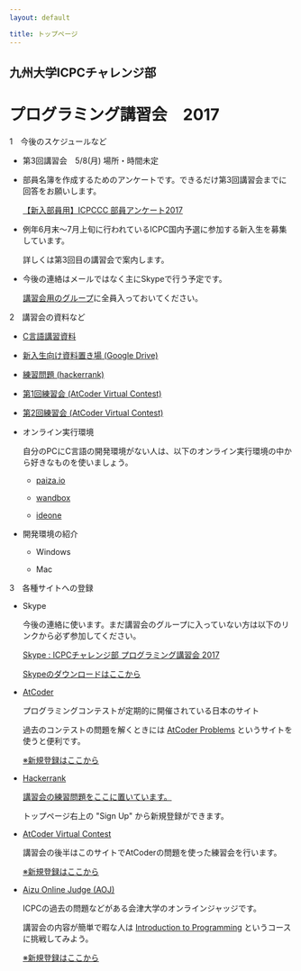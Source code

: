 ```yaml
---
layout: default

title: トップページ
---
```


## 九州大学ICPCチャレンジ部　
# プログラミング講習会　2017

1　今後のスケジュールなど

- 第3回講習会　5/8(月) 場所・時間未定

- 部員名簿を作成するためのアンケートです。できるだけ第3回講習会までに回答をお願いします。

    [【新入部員用】ICPCCC 部員アンケート2017](https://goo.gl/forms/FLSqObh9EQRWOE6k2)

- 例年6月末〜7月上旬に行われているICPC国内予選に参加する新入生を募集しています。

    詳しくは第3回目の講習会で案内します。

- 今後の連絡はメールではなく主にSkypeで行う予定です。

    [講習会用のグループ](https://join.skype.com/z6b3cucjrTlK)に全員入っておいてください。


2　講習会の資料など

- [C言語講習資料](https://treeone79.github.io/lecture-c/)

- [新入生向け資料置き場 (Google Drive)](https://drive.google.com/open?id=0B9of6y9tKcUzODYwM2dVNC1iRnc)

- [練習問題 (hackerrank)](<https://www.hackerrank.com/c-lecture>)

- [第1回練習会 (AtCoder Virtual Contest)](https://not-522.appspot.com/contest/5759258180190208)

- [第2回練習会 (AtCoder Virtual Contest)](https://not-522.appspot.com/contest/6403267588259840)

- オンライン実行環境

    自分のPCにC言語の開発環境がない人は、以下のオンライン実行環境の中から好きなものを使いましょう。

    - [paiza.io](https://paiza.io/projects/new)

    - [wandbox](https://wandbox.org/)

    - [ideone](https://ideone.com/)

- 開発環境の紹介

    - Windows

    - Mac


3　各種サイトへの登録

- Skype 

    今後の連絡に使います。まだ講習会のグループに入っていない方は以下のリンクから必ず参加してください。

     [Skype : ICPCチャレンジ部 プログラミング講習会 2017](<https://join.skype.com/z6b3cucjrTlK>)

    [Skypeのダウンロードはここから](https://www.skype.com/ja/download-skype/skype-for-computer/)

- [AtCoder](http://atcoder.jp)

    プログラミングコンテストが定期的に開催されている日本のサイト

    過去のコンテストの問題を解くときには [AtCoder Problems](http://kenkoooo.com/atcoder/?name=&rivals=&kind=index) というサイトを使うと便利です。
    
    [※新規登録はここから](<https://practice.contest.atcoder.jp/register>)

- [Hackerrank](https://www.hackerrank.com/dashboard)

    [講習会の練習問題をここに置いています。](<https://www.hackerrank.com/c-lecture>)

    トップページ右上の "Sign Up" から新規登録ができます。

- [AtCoder Virtual Contest](https://not-522.appspot.com/)

    講習会の後半はこのサイトでAtCoderの問題を使った練習会を行います。

    [※新規登録はここから](<https://not-522.appspot.com/register>)

- [Aizu Online Judge (AOJ)](http://judge.u-aizu.ac.jp/onlinejudge/index.jsp)

    ICPCの過去の問題などがある会津大学のオンラインジャッジです。

    講習会の内容が簡単で暇な人は [Introduction to Programming](<http://judge.u-aizu.ac.jp/onlinejudge/finder.jsp?course=ITP1>) というコースに挑戦してみよう。

    [※新規登録はここから](<http://judge.u-aizu.ac.jp/onlinejudge/register.jsp>)


